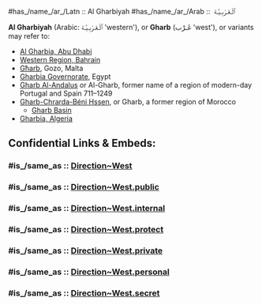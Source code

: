 ﻿---
aliases:
- "Al Gharbiyah"
---

#has_/name_/ar_/Latn :: Al Gharbiyah 
#has_/name_/ar_/Arab ::  ٱلْـغَـرْبِـيَّـة  

**Al Gharbiyah** (Arabic: ٱلْـغَـرْبِـيَّـة 'western'), or **Gharb** (غَـرْب 'west'), or variants may refer to:

- [Al Gharbia, Abu Dhabi](https://en.wikipedia.org/wiki/Al_Gharbia,_Abu_Dhabi "Al Gharbia, Abu Dhabi")
- [Western Region, Bahrain](https://en.wikipedia.org/wiki/Western_Region,_Bahrain "Western Region, Bahrain")
- [Għarb](https://en.wikipedia.org/wiki/G%C4%A7arb "Għarb"), Gozo, Malta
- [Gharbia Governorate](https://en.wikipedia.org/wiki/Gharbia_Governorate "Gharbia Governorate"), Egypt
- [Gharb Al-Andalus](https://en.wikipedia.org/wiki/Gharb_Al-Andalus "Gharb Al-Andalus") or Al-Gharb, former name of a region of modern-day Portugal and Spain 711–1249
- [Gharb-Chrarda-Béni Hssen](https://en.wikipedia.org/wiki/Gharb-Chrarda-B%C3%A9ni_Hssen "Gharb-Chrarda-Béni Hssen"), or Gharb, a former region of Morocco
    - [Gharb Basin](https://en.wikipedia.org/wiki/Gharb_Basin "Gharb Basin")
- [Gharbia, Algeria](https://en.wikipedia.org/wiki/Gharbia,_Algeria "Gharbia, Algeria")


## Confidential Links & Embeds: 

### #is_/same_as :: [Direction~West](/_Standards/Earth/2D-Directions/Direction~West.md) 

### #is_/same_as :: [Direction~West.public](/_public/Earth/2D-Directions/Direction~West.public.md) 

### #is_/same_as :: [Direction~West.internal](/_internal/Earth/2D-Directions/Direction~West.internal.md) 

### #is_/same_as :: [Direction~West.protect](/_protect/Earth/2D-Directions/Direction~West.protect.md) 

### #is_/same_as :: [Direction~West.private](/_private/Earth/2D-Directions/Direction~West.private.md) 

### #is_/same_as :: [Direction~West.personal](/_personal/Earth/2D-Directions/Direction~West.personal.md) 

### #is_/same_as :: [Direction~West.secret](/_secret/Earth/2D-Directions/Direction~West.secret.md)

